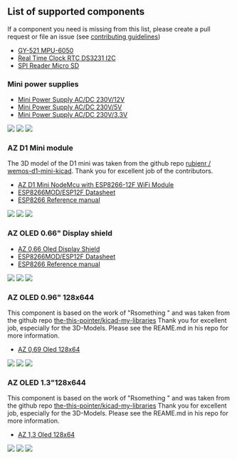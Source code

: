 ## List of supported components

If a component you need is missing from this list, please create a pull request or file an issue (see [contributing guidelines](https://github.com/nkappler/KiCAD-AZDelivery#contributing))

- [GY-521 MPU-6050](https://www.azde.ly/products/gy-521-6-achsen-gyroskop-und-beschleunigungssensor)
- [Real Time Clock RTC DS3231 I2C](https://www.azde.ly/products/ds3231-real-time-clock)
- [SPI Reader Micro SD](https://www.azde.ly/products/copy-of-spi-reader-micro-speicherkartenmodul-fur-arduino)

### Mini power supplies 

- [Mini Power Supply AC/DC 230V/12V](https://www.azde.ly/products/220v-zu-12v-mini-netzteil)
- [Mini Power Supply AC/DC 230V/5V](https://www.azde.ly/products/copy-of-220v-zu-5v-mini-netzteil)
- [Mini Power Supply AC/DC 230V/3.3V](https://www.azde.ly/products/220v-zu-3-3v-mini-netzteil)

![](./assets/ps_mini_symbols.png)
![](./assets/ps_mini_footprint.png)
![](./assets/ps_mini_3dmodel.png)

### AZ D1 Mini module

The 3D model of the D1 mini was taken from the github repo [rubienr / wemos-d1-mini-kicad](https://github.com/rubienr/wemos-d1-mini-kicad). Thank you for excellent job of the contributors.

- [AZ D1 Mini NodeMcu with ESP8266-12F WiFi Module](https://www.azde.ly/products/d1-mini)
- [ESP8266MOD/ESP12F Datasheet](https://docs.ai-thinker.com/_media/esp8266/docs/esp-12f_product_specification.pdf)
- [ESP8266 Reference manual](https://www.espressif.com/sites/default/files/documentation/esp8266-technical_reference_en.pdf)

![](./assets/d1-mini_symbol.png)
![](./assets/d1-mini_footprint.png)
![](./assets/d1-mini_3dmodel.png)

### AZ OLED 0.66" Display shield

- [AZ 0,66 Oled Display Shield](https://www.azde.ly/products/0-66-oled-display-shield)
- [ESP8266MOD/ESP12F Datasheet](https://docs.ai-thinker.com/_media/esp8266/docs/esp-12f_product_specification.pdf)
- [ESP8266 Reference manual](https://www.espressif.com/sites/default/files/documentation/esp8266-technical_reference_en.pdf)

![](./assets/oled066_symbol.png)
![](./assets/oled066_footprint.png)
![](./assets/oled066_3dmodel.png)

### AZ OLED 0.96" 128x644

This component is based on the work of "Rsomething " and was taken from the github repo [the-this-pointer/kicad-my-libraries](https://github.com/the-this-pointer/kicad-my-libraries) Thank you for excellent job, especially for the 3D-Models. Please see the REAME.md in his repo for more information.

- [AZ 0,69 Oled 128x64](https://www.az-delivery.de/products/0-96zolldisplay)

![](./assets/oled096_symbol.png)
![](./assets/oled096_footprint.png)
![](./assets/oled096_3dmodel.png)

### AZ OLED 1.3"128x644

This component is based on the work of "Rsomething " and was taken from the github repo [the-this-pointer/kicad-my-libraries](https://github.com/the-this-pointer/kicad-my-libraries) Thank you for excellent job, especially for the 3D-Models. Please see the REAME.md in his repo for more information.

- [AZ 1,3 Oled 128x64](https://www.az-delivery.de/products/1-3zoll-i2c-oled-display)

![](./assets/oled130_symbol.png)
![](./assets/oled130_footprint.png)
![](./assets/oled130_3dmodel.png)

